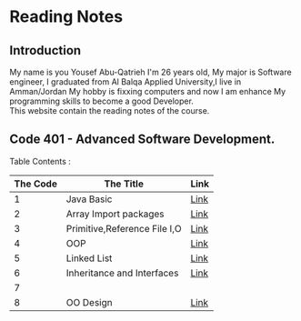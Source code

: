 # Reading Notes   
## Introduction
My name is you Yousef Abu-Qatrieh I'm 26 years old, My major is Software engineer, I graduated from Al Balqa Applied University,I live in Amman/Jordan
My hobby is fixxing computers and now I am enhance My programming skills to become a good Developer.   
This website contain the reading notes of the course.   
## Code 401 - Advanced Software Development.   
Table Contents :  

| The Code    | The Title   |  Link         |
| -------     |    ------   |  --------     |
|         1   | Java Basic  | [Link](https://github.com/Yousef-Abu-Qatrieh/reading-notes/blob/main/Read:%2001%20-%20Java%20Basics.md) |
|         2   | Array Import packages|[Link](https://github.com/Yousef-Abu-Qatrieh/reading-notes/blob/main/Read:%2002%20-%20Arrays%2C%20Loops%2C%20Imports.md) |
|         3   | Primitive,Reference File I,O| [Link](https://github.com/Yousef-Abu-Qatrieh/reading-notes/blob/main/Read:%2003%20-%20primitives%2C%20File%20IO.md)|
|         4   | OOP         | [Link](https://github.com/Yousef-Abu-Qatrieh/reading-notes/blob/main/Read:%2004%20-%20OOP.md)
|         5   | Linked List | [Link](https://github.com/Yousef-Abu-Qatrieh/reading-notes/blob/main/Read:%2005-Linked%20List.md)
|         6   |Inheritance and Interfaces   |      [Link](https://github.com/Yousef-Abu-Qatrieh/reading-notes/blob/main/Read:%2006%20-%20Inheritance%20and%20Interfaces.md)          |
|         7   |             |                |
|         8   | OO Design   | [Link](https://github.com/Yousef-Abu-Qatrieh/reading-notes/blob/main/Read:%2008%20-%20OO%20Design.md)|        
